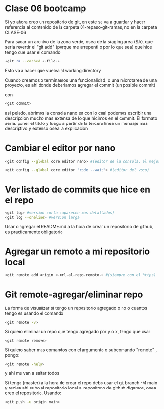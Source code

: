 # Clase 06 bootcamp


Si yo ahora creo un repositorio de git, en este se va a guardar y hacer referencia al contenido de la carpeta 01-repaso-git-ramas, no en la carpeta CLASE-06

Para sacar un archivo de la zona verde, osea de la staging area (SA), que seria revertir el "git add" (porque me arrepenti o por lo que sea) que hice tengo que usar el comando:
``` sh
<git rm --cached <-file->
```
Esto va a hacer que vuelva al working directory

Cuando creamos o terminamos una funcionalidad, o una microtarea de una proyecto, es ahi donde deberiamos agregar el commit (un posible commit)

con 
```sh
<git commit> 
```
asi pelado, abrimos la consola nano en con lo cual podemos escribir una descripcion mucho mas extensa de lo que hicimos en el commit. El formato seria: poner el titulo y luego a partir de la tercera linea un mensaje mas descriptivo y extenso osea la explicacion

# Cambiar el editor por nano
```sh
<git config --global core.editor nano> #(editor de la consola, el mejor)
```
```sh
<git config --global core.editor "code --wait"> #(editor del vsco)
```

# Ver listado de commits que hice en el repo 
```sh
<git log> #version corta (aparecen mas detallados)
<git log --oneline> #version larga
```

Usar o agregar el README.md a la hora de crear un repositorio de github, es practicamente obligatorio 

# Agregar un remoto a mi repositorio local
```sh
<git remote add origin <-url-al-repo-remoto-> #(siempre con el https)
```

# Git remote-agregar/eliminar repo
La forma de visualizar si tengo un repositorio agregado o no o 
cuantos tengo es usando el comando 
```sh
<git remote -v>
```

Si quiero eliminar un repo que tengo agregado por y o x, tengo que usar 
```sh
<git remote remove>
```

Si quiero saber mas comandos con el argumento o subcomando "remote" , pongo:
```sh
<git remote -help> 
```
y ahi me van a saltar todos

Si tengo (master) a la hora de crear el repo debo usar el git branch -M main y recien ahi subo al repositorio local al repositorio de github digamos, osea creo el repositorio. Usando:
```sh
<git push -u origin main>
```
